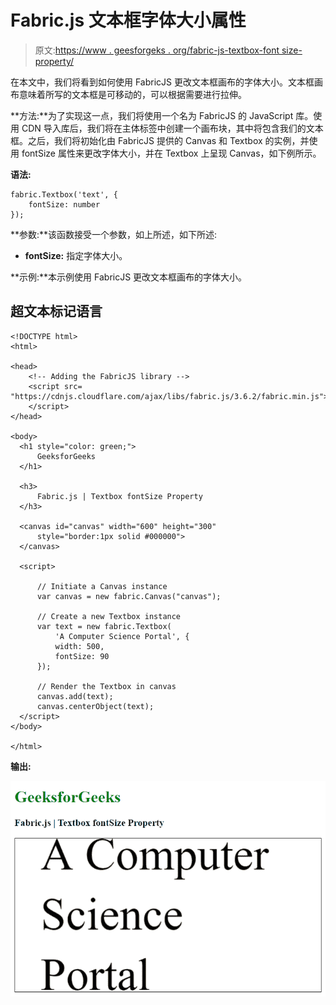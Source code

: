 # Fabric.js 文本框字体大小属性

> 原文:[https://www . geesforgeks . org/fabric-js-textbox-font size-property/](https://www.geeksforgeeks.org/fabric-js-textbox-fontsize-property/)

在本文中，我们将看到如何使用 FabricJS 更改文本框画布的字体大小。文本框画布意味着所写的文本框是可移动的，可以根据需要进行拉伸。

**方法:**为了实现这一点，我们将使用一个名为 FabricJS 的 JavaScript 库。使用 CDN 导入库后，我们将在主体标签中创建一个画布块，其中将包含我们的文本框。之后，我们将初始化由 FabricJS 提供的 Canvas 和 Textbox 的实例，并使用 fontSize 属性来更改字体大小，并在 Textbox 上呈现 Canvas，如下例所示。

**语法:**

```
fabric.Textbox('text', {
    fontSize: number
});
```

**参数:**该函数接受一个参数，如上所述，如下所述:

*   **fontSize:** 指定字体大小。

**示例:**本示例使用 FabricJS 更改文本框画布的字体大小。

## 超文本标记语言

```
<!DOCTYPE html>
<html>

<head>
    <!-- Adding the FabricJS library -->
    <script src=
"https://cdnjs.cloudflare.com/ajax/libs/fabric.js/3.6.2/fabric.min.js">
    </script>
</head>

<body>
  <h1 style="color: green;">
      GeeksforGeeks
  </h1>

  <h3>
      Fabric.js | Textbox fontSize Property
  </h3>

  <canvas id="canvas" width="600" height="300" 
      style="border:1px solid #000000">
  </canvas>

  <script>

      // Initiate a Canvas instance 
      var canvas = new fabric.Canvas("canvas");

      // Create a new Textbox instance 
      var text = new fabric.Textbox(
          'A Computer Science Portal', {
          width: 500,
          fontSize: 90
      });

      // Render the Textbox in canvas 
      canvas.add(text);
      canvas.centerObject(text);
  </script>
</body>

</html>
```

**输出:**

![](img/4d21743866373ec04c2cbf83ba7c63ff.png)